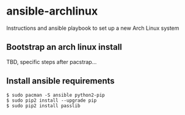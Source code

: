 # ansible-archlinux
Instructions and ansible playbook to set up a new Arch Linux system

## Bootstrap an arch linux install
TBD, specific steps after pacstrap...

## Install ansible requirements
```
$ sudo pacman -S ansible python2-pip
$ sudo pip2 install --upgrade pip
$ sudo pip2 install passlib
```
